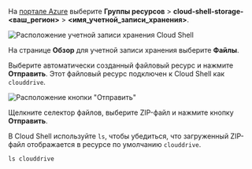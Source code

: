 На [портале Azure](https://portal.azure.com) выберите **Группы ресурсов** > **cloud-shell-storage-\<ваш_регион>** > **\<имя_учетной_записи_хранения>**.

![Расположение учетной записи хранения Cloud Shell](../articles/app-service/media/app-service-deploy-zip/upload-choose-storage-account.png)

На странице **Обзор** для учетной записи хранения выберите **Файлы**.

Выберите автоматически созданный файловый ресурс и нажмите **Отправить**. Этот файловый ресурс подключен к Cloud Shell как `clouddrive`.

![Расположение кнопки "Отправить"](../articles/app-service/media/app-service-deploy-zip/upload-select-button.png)

Щелкните селектор файлов, выберите ZIP-файл и нажмите кнопку **Отправить**. 

В Cloud Shell используйте `ls`, чтобы убедиться, что загруженный ZIP-файл отображается в ресурсе по умолчанию `clouddrive`.

```azurecli-interactive
ls clouddrive
```
